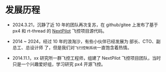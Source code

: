 # 发展历程

- 2024.3.21，沉静了近 10 年的团队再次复苏，在 github/gitee 上发布了基于 px4 和 rt-thread 的 [NextPilot](https://github.com/nextpilot/nextpilot-flight-control) 飞控项目源代码。

- 2014 ~ 2024，经过 10 年的浪淘沙，有些小伙伴已经发展为 部长、CTO、副总工、总设计师 了，但是我们对`飞行控制系统`一直饱含着热情。

- 2014.11.1，xx 研究所一群飞控工程师，组建了 NextPilot 飞控项目团队，当时只是一个兴趣爱好组，学习研究 px4 开源飞控。
